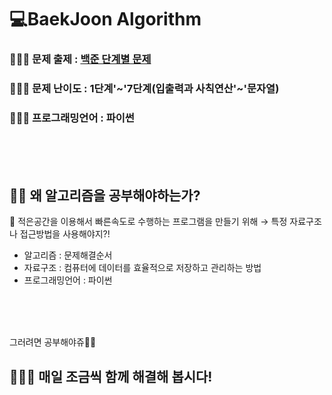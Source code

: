 # 💻BaekJoon Algorithm

### 💁🏻‍♀ 문제 출제 : <a href="https://www.acmicpc.net/step">백준 단계별 문제</a>
### 💁🏻‍♀ 문제 난이도 : 1단계'~'7단계(입출력과 사칙연산'~'문자열)
### 💁🏻‍♀ 프로그래밍언어 : 파이썬
<br>
<br>
<br>

## 🤷‍♀️ 왜 알고리즘을 공부해야하는가?
📢 적은공간을 이용해서 빠른속도로 수행하는 프로그램을 만들기 위해
→ 특정 자료구조나 접근방법을 사용해야지?!

* 알고리즘  : 문제해결순서
* 자료구조 : 컴퓨터에 데이터를 효율적으로 저장하고 관리하는 방법
* 프로그래밍언어 : 파이썬
<br>
<br>
<br>

그러려면 공부해야쥬🙌🏻

## 🏃🏻‍♀️ 매일 조금씩 함께 해결해 봅시다! 
